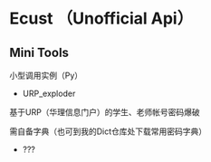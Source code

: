 Ecust （Unofficial Api）
=====

Mini Tools
-----

小型调用实例（Py）

- URP_exploder

基于URP（华理信息门户）的学生、老师帐号密码爆破

需自备字典（也可到我的Dict仓库处下载常用密码字典）

- ???
